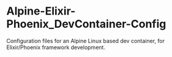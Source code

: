 # Alpine-Elixir-Phoenix_DevContainer-Config
Configuration files for an Alpine Linux based dev container, for Elixir/Phoenix framework development.
